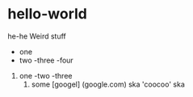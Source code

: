 # hello-world
he-he
Weird stuff

- one
 - two
  -three
-four
  1. one
    -two
      -three
      1. some
[googel] (google.com)
ska 'coocoo' ska
